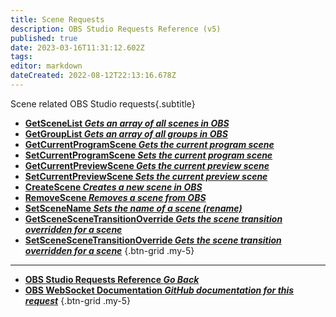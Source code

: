 ```yaml
---
title: Scene Requests
description: OBS Studio Requests Reference (v5)
published: true
date: 2023-03-16T11:31:12.602Z
tags: 
editor: markdown
dateCreated: 2022-08-12T22:13:16.678Z
---
```


Scene related OBS Studio requests{.subtitle}
* [**GetSceneList *Gets an array of all scenes in OBS***](/Broadcasters/OBS/Requests/Scene-Requests/GetSceneList)
* [**GetGroupList *Gets an array of all groups in OBS***](/Broadcasters/OBS/Requests/Scene-Requests/GetGroupList)
* [**GetCurrentProgramScene *Gets the current program scene***](/Broadcasters/OBS/Requests/Scene-Requests/GetCurrentProgramScene)
* [**SetCurrentProgramScene *Sets the current program scene***](/Broadcasters/OBS/Requests/Scene-Requests/SetCurrentProgramScene)
* [**GetCurrentPreviewScene *Gets the current preview scene***](/Broadcasters/OBS/Requests/Scene-Requests/GetCurrentPreviewScene)
* [**SetCurrentPreviewScene *Sets the current preview scene***](/Broadcasters/OBS/Requests/Scene-Requests/SetCurrentPreviewScene)
* [**CreateScene *Creates a new scene in OBS***](/Broadcasters/OBS/Requests/Scene-Requests/CreateScene)
* [**RemoveScene *Removes a scene from OBS***](/Broadcasters/OBS/Requests/Scene-Requests/RemoveScene)
* [**SetSceneName *Sets the name of a scene (rename)***](/Broadcasters/OBS/Requests/Scene-Requests/SetSceneName)
* [**GetSceneSceneTransitionOverride *Gets the scene transition overridden for a scene***](/Broadcasters/OBS/Requests/Scene-Requests/GetSceneSceneTransitionOverride)
* [**SetSceneSceneTransitionOverride *Gets the scene transition overridden for a scene***](/Broadcasters/OBS/Requests/Scene-Requests/SetSceneSceneTransitionOverride)
{.btn-grid .my-5}

---

- [<i class="mdi mdi-chevron-left"></i>**OBS Studio Requests Reference *Go Back***](/Broadcasters/OBS/Requests)
- [<i class="mdi mdi-github"></i> **OBS WebSocket Documentation *GitHub documentation for this request***](https://github.com/obsproject/obs-websocket/blob/master/docs/generated/protocol.md#scenes-requests)
{.btn-grid .my-5}